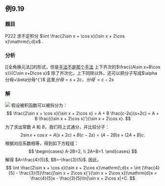 ## 例9.19
### 题目
P222 求不定积分 $\int \frac{2\sin x + \cos x}{\sin x + 2\cos x}\mathrm{\;d}x$ .
### 分析
[[全角换元法]]的形式，但是[手法不是那个手法](https://www.bilibili.com/video/BV1gVpAe3ESZ?t=2396.3)
上下齐次的$\frac{{A\sin x+B\cos x}}{C\sin x+D\cos x}$
除了齐次化，上下同除以外，还可以把分子写成$\alpha分母+\beta分母^{'}$
这里$分母=s+2c$，$分母^{'}=c-2s$
### 解
![](https://img.hwenyi.tech/202410220946742.webp)
假设被积函数可以被拆分为：
$$
\frac{2\sin x + \cos x}{\sin x + 2\cos x} = A + B \frac{c-2s}{s+2c} = A + B \frac{(\sin x + 2\cos x)'}{\sin x + 2\cos x}.
$$
为了求出常数 $A$ 和 $B$，我们将上式通分，并比较分子：
$$
2\sin x + \cos x = A(s+2c) + B(c-2s) = (A-2B)s + (2A+B)c.
$$
根据对应系数相等，得到如下方程组：
$$
\begin{cases}
A-2B=2, \\
2A+B=1.
\end{cases}
$$
解得 $A=\frac{4}{5}$, $B=-\frac{3}{5}$. 因此，
$$
\int \frac{2\sin x + \cos x}{\sin x + 2\cos x}\mathrm{\;d}x = \int (\frac{4}{5} - \frac{3}{5}\frac{(\sin x + 2\cos x)'}{\sin x + 2\cos x})\mathrm{d}x = \frac{4}{5}x - \frac{3}{5}\ln|\sin x + 2\cos x|+C.
$$